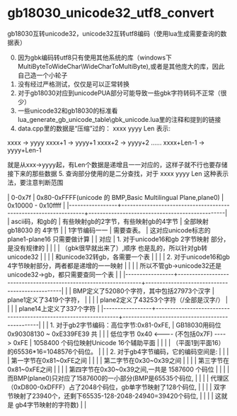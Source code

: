 # gb18030_unicode32_utf8_convert

gb18030互转unicode32，unicode32互转utf8编码（使用lua生成需要查询的数据表）

0. 因为gbk编码转utf8只有使用其他系统的库（windows下MultiByteToWideChar\WideCharToMultiByte),或者是其他庞大的库，因此自己造一个小轮子
1. 没有经过严格测试，仅仅是可以正常转换
2. 对于gb18030对应到unicodePUA部分可能导致一些gbk字符转码不正常（很少）
3. 一些unicode32和gb18030的标准看lua_generate_gb_unicode_table\gbk_unicode.lua里的注释和提到的链接
4. data.cpp里的数据是“压缩”过的：
  xxxx  yyyy Len 表示:
  
  xxxx    ->  yyyy
  xxxx+1  ->  yyyy+1
  xxxx+2  ->  yyyy+2
  ......
  xxxx+Len-1  ->  yyyy+Len-1

  就是从xxx->yyyy起，有Len个数据是递增且一一对应的，这样子就不行也要存储接下来的那些数据
5. 查询部分使用的是二分查找，对于 xxxx yyyy Len 这种表示法，要注意判断范围

| 0-0x7f          | 0x80-0xFFFF(unicode 的 BMP,Basic Multilingual Plane,plane0)     | 0x10000 - 0x10ffff                             |
|-----------------+-----------------------------------------------------------------+------------------------------------------------|
| ascii码，和gb的 | 有些映射gb的2字节，有些映射gb的4字节                            | 全部映射gb18030 的 4字节                       |
| 1字节编码一一   | 需要查表。                                                      | 这对应unicode标志的plane1-plane16 只需要做计算 |
| 对应            | 1. 对于unicode16和gb 2字节映射 部分，是没有规律的               |                                                |
|                 | （gbk很早就出来了）,顺序 也是乱的，所以针对gb转unicode32        |                                                |
|                 | 和unicode32转gb，各需要一个表                                   |                                                |
|                 | 2. 对于unicode16和gb 4字节映射部分，两者都是递增的一一映射      |                                                |
|                 | 所以不管gb->unicode32还是unicode32->gb，都只需要查同一个表      |                                                |
|-----------------+-----------------------------------------------------------------+------------------------------------------------|
|                 | BMP定义了52080个字符，其中包括27973个汉字                       | plane1定义了3419个字符，                       |
|                 |                                                                 | plane2定义了43253个字符（/全部是汉字/）        |
|                 |                                                                 | plane14上定义了337个字符                       |
|-----------------+-----------------------------------------------------------------+------------------------------------------------|
|                 | 1. 对于gb2字节编码：高位字节:0x81-0xFE,                         | GB18030用码位 0x90308130 ~ 0xE339FE39 共       |
|                 | 低位字节 0x40 <---- (不包括0x7F) ----> 0xFE                     | 1058400 个码位映射Unicode 16个辅助平面         |
|                 |                                                                 | （平面1到平面16）的65536*16=1048576个码位。    |
|                 | 2. 对于gb4字节编码，它的编码空间是:                             |                                                |
|                 | 第一字节在0x81~0xFE之间                                         |                                                |
|                 | 第二字节在0x30~0x39之间                                         |                                                |
|                 | 第三字节在0x81~0xFE之间                                         |                                                |
|                 | 第四字节在0x30~0x39之间,一共是 1587600 个码位                   |                                                |
|                 | 而BMP(plane0)只对应了1587600的一小部分(BMP是65535个码位,        |                                                |
|                 | 代理区（0xD800-0xDFFF）占了2048个码位，gb单字节映射了128个码位, |                                                |
|                 | 双字节映射了23940个，还剩下65535-128-2048-24940=39420个码位,    |                                                |
|                 | 这就是 gb4字节映射的字符数)                                     |                                                |
